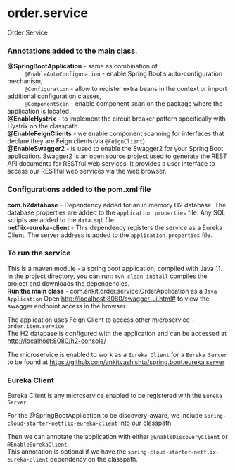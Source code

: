 # order.service
Order Service

### Annotations added to the main class.
<b>@SpringBootApplication</b> - same as combination of : <br/>
&nbsp;&nbsp;&nbsp;&nbsp;&nbsp;&nbsp;&nbsp;&nbsp;&nbsp;&nbsp;`@EnableAutoConfiguration` - enable Spring Boot’s auto-configuration mechanism,<br/>
&nbsp;&nbsp;&nbsp;&nbsp;&nbsp;&nbsp;&nbsp;&nbsp;&nbsp;&nbsp;`@Configuration` - allow to register extra beans in the context or import additional configuration classes,<br/>
&nbsp;&nbsp;&nbsp;&nbsp;&nbsp;&nbsp;&nbsp;&nbsp;&nbsp;&nbsp;`@ComponentScan` - enable component scan on the package where the application is located<br/>
<b>@EnableHystrix</b> - to implement the circuit breaker pattern specifically with Hystrix on the classpath.<br/>
<b>@EnableFeignClients</b> - we enable component scanning for interfaces that declare they are Feign clients(via `@FeignClient`).<br/>
<b>@EnableSwagger2</b> - is used to enable the Swagger2 for your Spring Boot application. Swagger2 is an open source project used to generate the REST API documents for RESTful web services. It provides a user interface to access our RESTful web services via the web browser.

### Configurations added to the pom.xml file
<b>com.h2database</b> - Dependency added for an in memory H2 database. The database properties are added to the `application.properties` file. Any SQL scripts are added to the `data.sql` file.<br>
<b>netflix-eureka-client</b> - This dependency registers the service as a Eureka Client. The server address is added to the `application.properties` file.<br/>

### To run the service
This is a maven module - a spring boot application, compiled with Java 11.<br/>
In the project directory, you can run: `mvn clean install` compiles the project and downloads the dependencies.<br />
<b>Run the main class</b> - com.ankit.order.service.OrderApplication as a `Java Application`
Open [http://localhost:8080/swagger-ui.html#](http://localhost:8080/swagger-ui.html#) to view the swagger endpoint access in the browser.<br/>

The application uses Feign Client to access other microservice - `order.item.service`<br/>
The H2 database is configured with the application and can be accessed at [http://localhost:8080/h2-console/](http://localhost:8080/h2-console/)

The microservice is enabled to work as a `Eureka Client` for a `Eureka Server` to be found at https://github.com/ankitvashishta/spring.boot.eureka.server 

### Eureka Client
Eureka Client is any microservice enabled to be registered with the `Eureka Server`

For the @SpringBootApplication to be discovery-aware, we include `spring-cloud-starter-netflix-eureka-client` into our classpath.

Then we can annotate the application with either `@EnableDiscoveryClient` or `@EnableEurekaClient`.<br>
This annotation is optional if we have the `spring-cloud-starter-netflix-eureka-client` dependency on the classpath.
